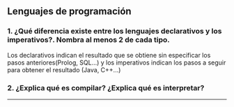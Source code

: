 ## Lenguajes de programación

### 1. ¿Qué diferencia existe entre los lenguajes declarativos y los imperativos?. Nombra al menos 2 de cada tipo.

Los declarativos indican el resultado que se obtiene sin especificar los pasos anteriores(Prolog, SQL...) y los imperativos indican los pasos a seguir para obtener el resultado (Java, C++...)

### 2. ¿Explica qué es compilar? ¿Explica qué es interpretar?



------